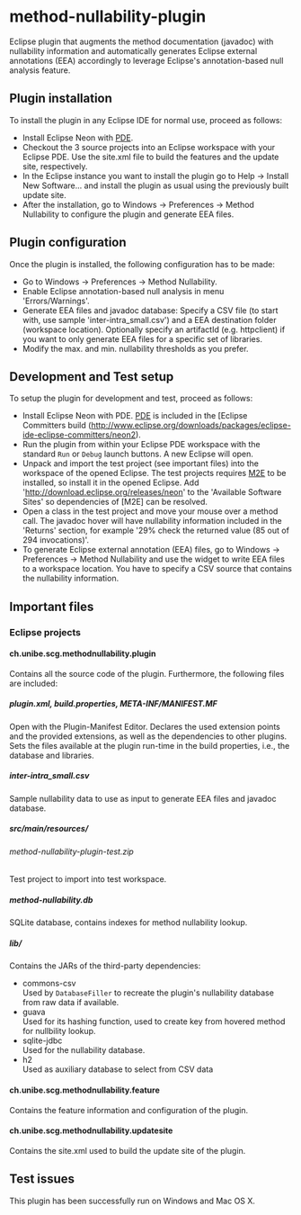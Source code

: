 # method-nullability-plugin
Eclipse plugin that augments the method documentation (javadoc) with nullability information and automatically generates Eclipse external annotations (EEA) accordingly to leverage Eclipse's annotation-based null analysis feature.

## Plugin installation
To install the plugin in any Eclipse IDE for normal use, proceed as follows:

* Install Eclipse Neon with [PDE](http://www.eclipse.org/pde/).
* Checkout the 3 source projects into an Eclipse workspace with your Eclipse PDE. Use the site.xml file to build the features and the update site, respectively. 
* In the Eclipse instance you want to install the plugin go to Help -> Install New Software... and install the plugin as usual using the previously built update site.
* After the installation, go to Windows -> Preferences -> Method Nullability to configure the plugin and generate EEA files.

## Plugin configuration
Once the plugin is installed, the following configuration has to be made:
* Go to Windows -> Preferences -> Method Nullability.
* Enable Eclipse annotation-based null analysis in menu 'Errors/Warnings'.
* Generate EEA files and javadoc database: Specify a CSV file (to start with, use sample 'inter-intra_small.csv') and a EEA destination folder (workspace location). Optionally specify an artifactId (e.g. httpclient) if you want to only generate EEA files for a specific set of libraries.
* Modify the max. and min. nullability thresholds as you prefer.

## Development and Test setup
To setup the plugin for development and test, proceed as follows:

* Install Eclipse Neon with PDE. [PDE](http://www.eclipse.org/pde/) is included in the [Eclipse Committers build (http://www.eclipse.org/downloads/packages/eclipse-ide-eclipse-committers/neon2).
* Run the plugin from within your Eclipse PDE workspace with the standard `Run` or `Debug` launch buttons. A new Eclipse will open.
* Unpack and import the test project (see important files) into the workspace of the opened Eclipse. The test projects requires [M2E](http://www.eclipse.org/m2e/index.html) to be installed, so install it in the opened Eclipse. Add 'http://download.eclipse.org/releases/neon' to the 'Available Software Sites' so dependencies of [M2E] can be resolved. 
* Open a class in the test project and move your mouse over a method call. The javadoc hover will have nullability information included in the 'Returns' section, for example '29% check the returned value (85 out of 294 invocations)'.
* To generate Eclipse external annotation (EEA) files, go to Windows -> Preferences -> Method Nullability and use the widget to write EEA files to a workspace location. You have to specify a CSV source that contains the nullability information.

## Important files

### Eclipse projects

#### ch.unibe.scg.methodnullability.plugin
Contains all the source code of the plugin.
Furthermore, the following files are included:

##### plugin.xml, build.properties, META-INF/MANIFEST.MF
Open with the Plugin-Manifest Editor.
Declares the used extension points and the provided extensions, as well as the dependencies to other plugins.
Sets the files available at the plugin run-time in the build properties, i.e., the database and libraries.

##### inter-intra_small.csv
Sample nullability data to use as input to generate EEA files and javadoc database. 

##### src/main/resources/

###### method-nullability-plugin-test.zip
Test project to import into test workspace.

##### method-nullability.db
SQLite database, contains indexes for method nullability lookup.

##### lib/
Contains the JARs of the third-party dependencies:

* commons-csv <br>Used by `DatabaseFiller` to recreate the plugin's nullability database from raw data if available.
* guava <br>Used for its hashing function, used to create key from hovered method for nullbility lookup.
* sqlite-jdbc <br>Used for the nullability database.
* h2 <br>Used as auxiliary database to select from CSV data

#### ch.unibe.scg.methodnullability.feature
Contains the feature information and configuration of the plugin.

#### ch.unibe.scg.methodnullability.updatesite
Contains the site.xml used to build the update site of the plugin.

## Test issues
This plugin has been successfully run on Windows and Mac OS X. 
